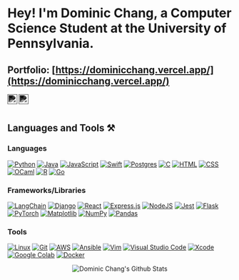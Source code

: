 

# Hey! I'm Dominic Chang, a Computer Science Student at the University of Pennsylvania.

## Portfolio: [https://dominicchang.vercel.app/](https://dominicchang.vercel.app/)

<a href="https://www.linkedin.com/in/dominicchang08/">
  <img align="left" alt="Dominic Chang" width="22px" src="https://cdn.jsdelivr.net/npm/simple-icons@v3/icons/linkedin.svg" style="filter: invert(100%) sepia(100%) saturate(0%) hue-rotate(180deg) brightness(100%) contrast(100%);" />
</a>
<a href="https://www.facebook.com/profile.php?id=100085517637944">
  <img align="left" alt="Dominic Chang" width="22px" src="https://cdn.jsdelivr.net/npm/simple-icons@v3/icons/facebook.svg" style="filter: invert(100%) sepia(100%) saturate(0%) hue-rotate(180deg) brightness(100%) contrast(100%);" />
</a>

<br />
<br />

  
## Languages and Tools ⚒️

### Languages
[![Python](https://img.shields.io/badge/Python-3776AB?logo=python&logoColor=fff)](#)
[![Java](https://img.shields.io/badge/Java-%23ED8B00.svg?logo=openjdk&logoColor=white)](#)
[![JavaScript](https://img.shields.io/badge/JavaScript-F7DF1E?logo=javascript&logoColor=000)](#)
[![Swift](https://img.shields.io/badge/Swift-F54A2A?logo=swift&logoColor=white)](#)
[![Postgres](https://img.shields.io/badge/Postgres-%23316192.svg?logo=postgresql&logoColor=white)](#)
[![C](https://img.shields.io/badge/C-00599C?logo=c&logoColor=white)](#)
[![HTML](https://img.shields.io/badge/HTML-%23E34F26.svg?logo=html5&logoColor=white)](#)
[![CSS](https://img.shields.io/badge/CSS-1572B6?logo=css3&logoColor=fff)](#)
[![OCaml](https://img.shields.io/badge/OCaml-EC6813?logo=ocaml&logoColor=fff)](#)
[![R](https://img.shields.io/badge/R-%23276DC3.svg?logo=r&logoColor=white)](#)
[![Go](https://img.shields.io/badge/Go-%2300ADD8.svg?&logo=go&logoColor=white)](#) 

### Frameworks/Libraries
[![LangChain](https://img.shields.io/badge/LangChain-ffffff?logo=langchain&logoColor=green)](#)
[![Django](https://img.shields.io/badge/Django-%23092E20.svg?logo=django&logoColor=white)](#)
[![React](https://img.shields.io/badge/React-%2320232a.svg?logo=react&logoColor=%2361DAFB)](#) 
[![Express.js](https://img.shields.io/badge/Express.js-%23404d59.svg?logo=express&logoColor=%2361DAFB)](#)
[![NodeJS](https://img.shields.io/badge/Node.js-6DA55F?logo=node.js&logoColor=white)](#) 
[![Jest](https://img.shields.io/badge/Jest-C21325?logo=jest&logoColor=fff)](#)
[![Flask](https://img.shields.io/badge/Flask-000?logo=flask&logoColor=fff)](#)
[![PyTorch](https://img.shields.io/badge/PyTorch-ee4c2c?logo=pytorch&logoColor=white)](#)
[![Matplotlib](https://custom-icon-badges.demolab.com/badge/Matplotlib-71D291?logo=matplotlib&logoColor=fff)](#)
[![NumPy](https://img.shields.io/badge/NumPy-4DABCF?logo=numpy&logoColor=fff)](#)
[![Pandas](https://img.shields.io/badge/Pandas-150458?logo=pandas&logoColor=fff)](#)

### Tools
[![Linux](https://img.shields.io/badge/Linux-FCC624?logo=linux&logoColor=black)](#)
[![Git](https://img.shields.io/badge/Git-F05032?logo=git&logoColor=fff)](#)
[![AWS](https://img.shields.io/badge/AWS-%23FF9900.svg?logo=amazon-web-services&logoColor=white)](#)
[![Ansible](https://img.shields.io/badge/ansible-EE0000?style=plastic&logo=ansible&logoColor=white)](#)
[![Vim](https://img.shields.io/badge/Vim-%2311AB00.svg?logo=vim&logoColor=white)](#)
[![Visual Studio Code](https://custom-icon-badges.demolab.com/badge/Visual%20Studio%20Code-0078d7.svg?logo=vsc&logoColor=white)](#)
[![Xcode](https://img.shields.io/badge/Xcode-007ACC?logo=Xcode&logoColor=white)](#)
[![Google Colab](https://img.shields.io/badge/Google%20Colab-F9AB00?logo=googlecolab&logoColor=fff)](#)
[![Docker](https://img.shields.io/badge/-Docker-black?style=flat&logo=docker&link=https://github.com/BRdhanani)](https://github.com/BRdhanani) 

 

<p align='center'>
  <img align="center" src="https://github-readme-stats.vercel.app/api?username=domchang1&show_icons=true&title_color=fff&icon_color=79ff97&text_color=efefef&bg_color=24292e" alt="Dominic Chang's Github Stats">
</p>
